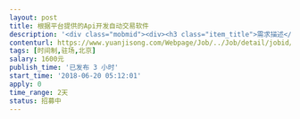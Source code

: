 ```yaml
---                
layout: post       
title: 根据平台提供的Api开发自动交易软件           
description: '<div class="mobmid"><div><h3 class="item_title">需求描述</h3><p>需求是做炒股自动交易软件，功能很简单，基本上就是下订单买卖，取消订单，查询订单等，根据我提供的策略进行自动买卖，比如达到某个点进行低买高卖</p></div><!--info end--></div>'     
contenturl: https://www.yuanjisong.com/Webpage/Job/../Job/detail/jobid/101590      
tags: [时间制,驻场,北京]            
salary: 1600元          
publish_time: '已发布 3 小时'         
start_time: '2018-06-20 05:12:01'           
apply: 0                   
time_range: 2天              
status: 招募中                  
---                 
```

